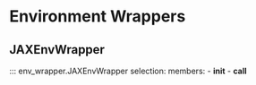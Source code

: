 # Environment Wrappers

## JAXEnvWrapper

::: env_wrapper.JAXEnvWrapper
    selection:
      members:
        - __init__
        - __call__
